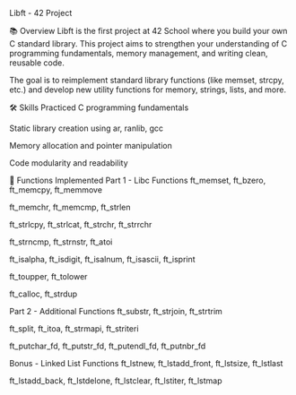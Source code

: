 Libft - 42 Project

📚 Overview
Libft is the first project at 42 School where you build your own C standard library. This project aims to strengthen your understanding of C programming fundamentals, memory management, and writing clean, reusable code.

The goal is to reimplement standard library functions (like memset, strcpy, etc.) and develop new utility functions for memory, strings, lists, and more.

🛠️ Skills Practiced
C programming fundamentals

Static library creation using ar, ranlib, gcc

Memory allocation and pointer manipulation

Code modularity and readability


🧩 Functions Implemented
Part 1 - Libc Functions
ft_memset, ft_bzero, ft_memcpy, ft_memmove

ft_memchr, ft_memcmp, ft_strlen

ft_strlcpy, ft_strlcat, ft_strchr, ft_strrchr

ft_strncmp, ft_strnstr, ft_atoi

ft_isalpha, ft_isdigit, ft_isalnum, ft_isascii, ft_isprint

ft_toupper, ft_tolower

ft_calloc, ft_strdup

Part 2 - Additional Functions
ft_substr, ft_strjoin, ft_strtrim

ft_split, ft_itoa, ft_strmapi, ft_striteri

ft_putchar_fd, ft_putstr_fd, ft_putendl_fd, ft_putnbr_fd

Bonus - Linked List Functions
ft_lstnew, ft_lstadd_front, ft_lstsize, ft_lstlast

ft_lstadd_back, ft_lstdelone, ft_lstclear, ft_lstiter, ft_lstmap

